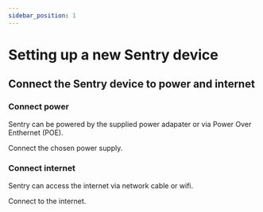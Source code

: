 ```yaml
---
sidebar_position: 1
---
```


# Setting up a new Sentry device

## Connect the Sentry device to power and internet

### Connect power

Sentry can be powered by the supplied power adapater or via Power Over Enthernet (POE).  

Connect the chosen power supply.

### Connect internet

Sentry can access the internet via network cable or wifi.

Connect to the internet.